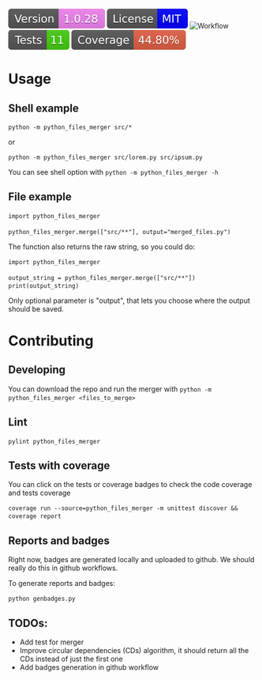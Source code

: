 ![Version](https://raw.githubusercontent.com/yamenk-gribaudo/python_files_merger/master/badges/version.svg)
![License](https://raw.githubusercontent.com/yamenk-gribaudo/python_files_merger/master/badges/license.svg)
![Workflow](https://github.com/yamenk-gribaudo/python_files_merger/actions/workflows/test.yml/badge.svg)
[![Tests](https://raw.githubusercontent.com/yamenk-gribaudo/python_files_merger/master/badges/tests.svg)](https://htmlpreview.github.io/?https://github.com/yamenk-gribaudo/python_files_merger/blob/master/reports/junit/report.html)
[![Coverage](https://raw.githubusercontent.com/yamenk-gribaudo/python_files_merger/master/badges/coverage.svg)](https://htmlpreview.github.io/?https://github.com/yamenk-gribaudo/python_files_merger/blob/master/htmlcov/index.html)

# Usage

## Shell example

    python -m python_files_merger src/*

or

    python -m python_files_merger src/lorem.py src/ipsum.py

You can see shell option with `python -m python_files_merger -h`

## File example

    import python_files_merger

    python_files_merger.merge(["src/**"], output="merged_files.py")

The function also returns the raw string, so you could do:

    import python_files_merger

    output_string = python_files_merger.merge(["src/**"])
    print(output_string)

Only optional parameter is "output", that lets you choose where the output should be saved. 

# Contributing 

## Developing

You can download the repo and run the merger with `python -m python_files_merger <files_to_merge>`

## Lint

    pylint python_files_merger

## Tests with coverage

You can click on the tests or coverage badges to check the code coverage and tests coverage

    coverage run --source=python_files_merger -m unittest discover && coverage report
## Reports and badges

Right now, badges are generated locally and uploaded to github. We should really do this in github workflows. 

To generate reports and badges:

    python genbadges.py

## TODOs:

- Add test for merger
- Improve circular dependencies (CDs) algorithm, it should return all the CDs instead of just the first one
- Add badges generation in github workflow
